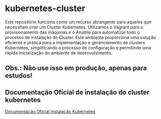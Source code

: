 # kubernetes-cluster

Este repositório funciona como um recurso abrangente para aqueles que necessitam criar um Cluster Kubernetes. Utilizamos o Vagrant para a provisionamento das máquinas e o Ansible para automatizar todo o processo de instalação do Cluster. Este ambiente proporciona uma solução eficiente e prática para a implementação e gerenciamento de clusters Kubernetes, simplificando o processo de configuração e permitindo uma rápida inicialização do ambiente de desenvolvimento.

## Obs.: Não use isso em produção, apenas para estudos! 

## Documentação Oficial de instalação do cluster kubernetes

[Documentação Oficial Instalação Kubernetes](https://kubernetes.io/docs/setup/production-environment/tools/kubeadm/install-kubeadm/)
